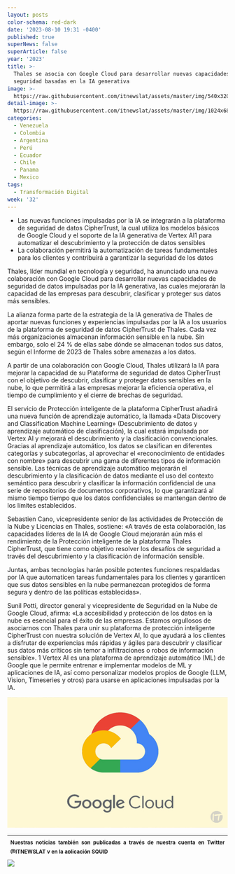 ```yaml
---
layout: posts
color-schema: red-dark
date: '2023-08-10 19:31 -0400'
published: true
superNews: false
superArticle: false
year: '2023'
title: >-
  Thales se asocia con Google Cloud para desarrollar nuevas capacidades de
  seguridad basadas en la IA generativa
image: >-
  https://raw.githubusercontent.com/itnewslat/assets/master/img/540x320/Google-Cloud-p.jpg
detail-image: >-
  https://raw.githubusercontent.com/itnewslat/assets/master/img/1024x680/Google-Cloud-g.jpg
categories:
  - Venezuela
  - Colombia
  - Argentina
  - Perú
  - Ecuador
  - Chile
  - Panama
  - Mexico
tags:
  - Transformación Digital
week: '32'
---
```

- Las nuevas funciones impulsadas por la IA se integrarán a la plataforma de seguridad de datos CipherTrust, la cual utiliza los modelos básicos de Google Cloud y el soporte de la IA generativa de Vertex AI1 para automatizar el descubrimiento y la protección de datos sensibles
- La colaboración permitirá la automatización de tareas fundamentales para los clientes y contribuirá a garantizar la seguridad de los datos

Thales, líder mundial en tecnología y seguridad, ha anunciado una nueva colaboración con Google Cloud para desarrollar nuevas capacidades de seguridad de datos impulsadas por la IA generativa, las cuales mejorarán la capacidad de las empresas para descubrir, clasificar y proteger sus datos más sensibles. 

La alianza forma parte de la estrategia de la IA generativa de Thales de aportar nuevas funciones y experiencias impulsadas por la IA a los usuarios de la plataforma de seguridad de datos CipherTrust de Thales.
Cada vez más organizaciones almacenan información sensible en la nube. Sin embargo, solo el 24 % de ellas sabe dónde se almacenan todos sus datos, según el Informe de 2023 de Thales sobre amenazas a los datos.

A partir de una colaboración con Google Cloud, Thales utilizará la IA para mejorar la capacidad de su Plataforma de seguridad de datos CipherTrust con el objetivo de descubrir, clasificar y proteger datos sensibles en la nube, lo que permitirá a las empresas mejorar la eficiencia operativa, el tiempo de cumplimiento y el cierre de brechas de seguridad.

El servicio de Protección inteligente de la plataforma CipherTrust añadirá una nueva función de aprendizaje automático, la llamada «Data Discovery and Classification Machine Learning» (Descubrimiento de datos y aprendizaje automático de clasificación), la cual estará impulsada por Vertex AI y mejorará el descubrimiento y la clasificación convencionales. Gracias al aprendizaje automático, los datos se clasifican en diferentes categorías y subcategorías, al aprovechar el «reconocimiento de entidades con nombre» para descubrir una gama de diferentes tipos de información sensible. Las técnicas de aprendizaje automático mejorarán el descubrimiento y la clasificación de datos mediante el uso del contexto semántico para descubrir y clasificar la información confidencial de una serie de repositorios de documentos corporativos, lo que garantizará al mismo tiempo tiempo que los datos confidenciales se mantengan dentro de los límites establecidos.

Sebastien Cano, vicepresidente senior de las actividades de Protección de la Nube y Licencias en Thales, sostiene: «A través de esta colaboración, las capacidades líderes de la IA de Google Cloud mejorarán aún más el rendimiento de la Protección inteligente de la plataforma Thales CipherTrust, que tiene como objetivo resolver los desafíos de seguridad a través del descubrimiento y la clasificación de información sensible.

Juntas, ambas tecnologías harán posible potentes funciones respaldadas por IA que automaticen tareas fundamentales para los clientes y garanticen que sus datos sensibles en la nube permanezcan protegidos de forma segura y dentro de las políticas establecidas».

Sunil Potti, director general y vicepresidente de Seguridad en la Nube de Google Cloud, afirma: «La accesibilidad y protección de los datos en la nube es esencial para el éxito de las empresas. Estamos orgullosos de asociarnos con Thales para unir su plataforma de protección inteligente CipherTrust con nuestra solución de Vertex AI, lo que ayudará a los clientes a disfrutar de experiencias más rápidas y ágiles para descubrir y clasificar sus datos más críticos sin temor a infiltraciones o robos de información sensible».
1 Vertex AI es una plataforma de aprendizaje automático (ML) de Google que le permite entrenar e implementar modelos de ML y aplicaciones de IA, así como personalizar modelos propios de Google (LLM, Vision, Timeseries y otros) para usarse en aplicaciones impulsadas por la IA.

![](https://raw.githubusercontent.com/itnewslat/assets/master/img/540x320/Google-Cloud-p.jpg)

<table style="height: 42px;" width="569">
<tbody>
<tr>
<td style="text-align: justify;"><sub><strong>Nuestras noticias también son publicadas a través de nuestra cuenta en Twitter <a href="https://twitter.com/itnewslat?lang=es">@ITNEWSLAT</a> y en la aplicación <a href="https://squidapp.co/en/">SQUID</a></strong></sub></td>
</tr>
</tbody>
</table>

<img src="https://tracker.metricool.com/c3po.jpg?hash=56f88a41e39ab42c063cc51676587a04"/>